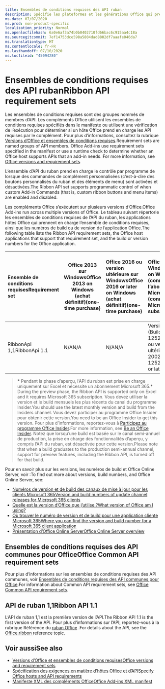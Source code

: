```yaml
---
title: Ensembles de conditions requises des API ruban
description: Spécifie les plateformes et les générations Office qui prennent en charge les API Dynamic Ribbon.
ms.date: 07/07/2020
ms.prod: non-product-specific
localization_priority: Normal
ms.openlocfilehash: 6a0e6af3a74b0b0402710fd66bac6c915aa4c18a
ms.sourcegitcommit: 7ef14753dce598a5804dad8802df7aaafe046da7
ms.translationtype: MT
ms.contentlocale: fr-FR
ms.lasthandoff: 07/10/2020
ms.locfileid: "45094280"
---
```

# <a name="ribbon-api-requirement-sets"></a><span data-ttu-id="01e22-103">Ensembles de conditions requises des API ruban</span><span class="sxs-lookup"><span data-stu-id="01e22-103">Ribbon API requirement sets</span></span>

<span data-ttu-id="01e22-p101">Les ensembles de conditions requises sont des groupes nommés de membres d’API. Les compléments Office utilisent les ensembles de conditions requises spécifiés dans le manifeste ou utilisent une vérification de l’exécution pour déterminer si un hôte Office prend en charge les API requises par le complément. Pour plus d’informations, consultez la rubrique [Versions d’Office et ensembles de conditions requises](/office/dev/add-ins/develop/office-versions-and-requirement-sets).</span><span class="sxs-lookup"><span data-stu-id="01e22-p101">Requirement sets are named groups of API members. Office Add-ins use requirement sets specified in the manifest or use a runtime check to determine whether an Office host supports APIs that an add-in needs. For more information, see [Office versions and requirement sets](/office/dev/add-ins/develop/office-versions-and-requirement-sets).</span></span>

<span data-ttu-id="01e22-107">L’ensemble d’API du ruban prend en charge le contrôle par programme de lorsque des commandes de complément personnalisées (c’est-à-dire des boutons personnalisés du ruban et des éléments de menu) sont activées et désactivées.</span><span class="sxs-lookup"><span data-stu-id="01e22-107">The Ribbon API set supports programmatic control of when custom Add-in Commands (that is, custom ribbon buttons and menu items) are enabled and disabled.</span></span>

<span data-ttu-id="01e22-108">Les compléments Office s’exécutent sur plusieurs versions d’Office.</span><span class="sxs-lookup"><span data-stu-id="01e22-108">Office Add-ins run across multiple versions of Office.</span></span> <span data-ttu-id="01e22-109">Le tableau suivant répertorie les ensembles de conditions requises de l’API du ruban, les applications hôtes Office qui prennent en charge l’ensemble de conditions requises, ainsi que les numéros de build ou de version de l’application Office.</span><span class="sxs-lookup"><span data-stu-id="01e22-109">The following table lists the Ribbon API requirement sets, the Office host applications that support that requirement set, and the build or version numbers for the Office application.</span></span>

|  <span data-ttu-id="01e22-110">Ensemble de conditions requises</span><span class="sxs-lookup"><span data-stu-id="01e22-110">Requirement set</span></span>  | <span data-ttu-id="01e22-111">Office 2013 sur Windows</span><span class="sxs-lookup"><span data-stu-id="01e22-111">Office 2013 on Windows</span></span><br><span data-ttu-id="01e22-112">(achat définitif)</span><span class="sxs-lookup"><span data-stu-id="01e22-112">(one-time purchase)</span></span> | <span data-ttu-id="01e22-113">Office 2016 ou version ultérieure sur Windows</span><span class="sxs-lookup"><span data-stu-id="01e22-113">Office 2016 or later on Windows</span></span><br><span data-ttu-id="01e22-114">(achat définitif)</span><span class="sxs-lookup"><span data-stu-id="01e22-114">(one-time purchase)</span></span>   | <span data-ttu-id="01e22-115">Office pour Windows\*</span><span class="sxs-lookup"><span data-stu-id="01e22-115">Office on Windows\*</span></span><br><span data-ttu-id="01e22-116">(connecté à l’abonnement Microsoft 365)</span><span class="sxs-lookup"><span data-stu-id="01e22-116">(connected to Microsoft 365 subscription)</span></span> |  <span data-ttu-id="01e22-117">Office sur iPad</span><span class="sxs-lookup"><span data-stu-id="01e22-117">Office on iPad</span></span><br><span data-ttu-id="01e22-118">(connecté à l’abonnement Microsoft 365)</span><span class="sxs-lookup"><span data-stu-id="01e22-118">(connected to Microsoft 365 subscription)</span></span>  |  <span data-ttu-id="01e22-119">Office sur Mac\*</span><span class="sxs-lookup"><span data-stu-id="01e22-119">Office on Mac\*</span></span><br><span data-ttu-id="01e22-120">(connecté à l’abonnement Microsoft 365)</span><span class="sxs-lookup"><span data-stu-id="01e22-120">(connected to Microsoft 365 subscription)</span></span>  | <span data-ttu-id="01e22-121">Office sur le web\*</span><span class="sxs-lookup"><span data-stu-id="01e22-121">Office on the web\*</span></span>  |  <span data-ttu-id="01e22-122">Office Online Server</span><span class="sxs-lookup"><span data-stu-id="01e22-122">Office Online Server</span></span>  |
|:-----|-----|:-----|:-----|:-----|:-----|:-----|:-----|
| <span data-ttu-id="01e22-123">RibbonApi 1,1</span><span class="sxs-lookup"><span data-stu-id="01e22-123">RibbonApi 1.1</span></span>  | <span data-ttu-id="01e22-124">N/A</span><span class="sxs-lookup"><span data-stu-id="01e22-124">N/A</span></span> | <span data-ttu-id="01e22-125">N/A</span><span class="sxs-lookup"><span data-stu-id="01e22-125">N/A</span></span> | <span data-ttu-id="01e22-126">Version 2002 (Build 12527,20264) ou version ultérieure</span><span class="sxs-lookup"><span data-stu-id="01e22-126">Version 2002 (Build 12527.20264) or later</span></span> | <span data-ttu-id="01e22-127">16,38 ou version ultérieure</span><span class="sxs-lookup"><span data-stu-id="01e22-127">16.38 or later</span></span> | <span data-ttu-id="01e22-128">S/O</span><span class="sxs-lookup"><span data-stu-id="01e22-128">N/A</span></span> | <span data-ttu-id="01e22-129">Février 2020</span><span class="sxs-lookup"><span data-stu-id="01e22-129">February 2020</span></span> | <span data-ttu-id="01e22-130">S/O</span><span class="sxs-lookup"><span data-stu-id="01e22-130">N/A</span></span>|

> <span data-ttu-id="01e22-131">**&#42;** Pendant la phase d’aperçu, l’API du ruban est prise en charge uniquement sur Excel et nécessite un abonnement Microsoft 365.</span><span class="sxs-lookup"><span data-stu-id="01e22-131">**&#42;** During the preview phase, the Ribbon API is supported only on Excel and it requires Microsoft 365 subscription.</span></span> <span data-ttu-id="01e22-132">Vous devez utiliser la version et le build mensuels les plus récents du canal du programme Insider.</span><span class="sxs-lookup"><span data-stu-id="01e22-132">You should use the latest monthly version and build from the Insiders channel.</span></span> <span data-ttu-id="01e22-133">Vous devez participer au programme Office Insider pour obtenir cette version.</span><span class="sxs-lookup"><span data-stu-id="01e22-133">You need to be an Office Insider to get this version.</span></span> <span data-ttu-id="01e22-134">Pour plus d’informations, reportez-vous à [Participez au programme Office Insider](https://products.office.com/office-insider?tab=tab-1).</span><span class="sxs-lookup"><span data-stu-id="01e22-134">For more information, see [Be an Office Insider](https://products.office.com/office-insider?tab=tab-1).</span></span> <span data-ttu-id="01e22-135">Notez que lorsqu’une build est basée sur le canal semi-annuel de production, la prise en charge des fonctionnalités d’aperçu, y compris l’API du ruban, est désactivée pour cette version.</span><span class="sxs-lookup"><span data-stu-id="01e22-135">Please note that when a build graduates to the production semi-annual channel, support for preview features, including the Ribbon API, is turned off for that build.</span></span>

<span data-ttu-id="01e22-136">Pour en savoir plus sur les versions, les numéros de build et Office Online Server, voir :</span><span class="sxs-lookup"><span data-stu-id="01e22-136">To find out more about versions, build numbers, and Office Online Server, see:</span></span>

- [<span data-ttu-id="01e22-137">Numéros de version et de build des canaux de mise à jour pour les clients Microsoft 365</span><span class="sxs-lookup"><span data-stu-id="01e22-137">Version and build numbers of update channel releases for Microsoft 365 clients</span></span>](https://support.office.com/article/version-and-build-numbers-of-update-channel-releases-ae942449-1fca-4484-898b-a933ea23def7)
- [<span data-ttu-id="01e22-138">Quelle est la version d’Office que j’utilise ?</span><span class="sxs-lookup"><span data-stu-id="01e22-138">What version of Office am I using?</span></span>](https://support.office.com/article/What-version-of-Office-am-I-using-932788b8-a3ce-44bf-bb09-e334518b8b19)
- [<span data-ttu-id="01e22-139">Où trouver le numéro de version et de build pour une application cliente Microsoft 365</span><span class="sxs-lookup"><span data-stu-id="01e22-139">Where you can find the version and build number for a Microsoft 365 client application</span></span>](https://support.office.com/article/version-and-build-numbers-of-update-channel-releases-ae942449-1fca-4484-898b-a933ea23def7)
- [<span data-ttu-id="01e22-140">Présentation d’Office Online Server</span><span class="sxs-lookup"><span data-stu-id="01e22-140">Office Online Server overview</span></span>](/officeonlineserver/office-online-server-overview)

## <a name="office-common-api-requirement-sets"></a><span data-ttu-id="01e22-141">Ensembles de conditions requises des API communes pour Office</span><span class="sxs-lookup"><span data-stu-id="01e22-141">Office Common API requirement sets</span></span>

<span data-ttu-id="01e22-142">Pour plus d’informations sur les ensembles de conditions requises des API communes, voir [Ensembles de conditions requises des API communes pour Office](office-add-in-requirement-sets.md).</span><span class="sxs-lookup"><span data-stu-id="01e22-142">For information about Common API requirement sets, see [Office Common API requirement sets](office-add-in-requirement-sets.md).</span></span>

## <a name="ribbon-api-11"></a><span data-ttu-id="01e22-143">API de ruban 1,1</span><span class="sxs-lookup"><span data-stu-id="01e22-143">Ribbon API 1.1</span></span>

<span data-ttu-id="01e22-144">L’API de ruban 1,1 est la première version de l’API.</span><span class="sxs-lookup"><span data-stu-id="01e22-144">The Ribbon API 1.1 is the first version of the API.</span></span> <span data-ttu-id="01e22-145">Pour plus d’informations sur l’API, reportez-vous à la rubrique Référence du [ruban Office](/javascript/api/office/office.ribbon) .</span><span class="sxs-lookup"><span data-stu-id="01e22-145">For details about the API, see the [Office.ribbon ](/javascript/api/office/office.ribbon) reference topic.</span></span>

## <a name="see-also"></a><span data-ttu-id="01e22-146">Voir aussi</span><span class="sxs-lookup"><span data-stu-id="01e22-146">See also</span></span>

- [<span data-ttu-id="01e22-147">Versions d’Office et ensembles de conditions requises</span><span class="sxs-lookup"><span data-stu-id="01e22-147">Office versions and requirement sets</span></span>](/office/dev/add-ins/develop/office-versions-and-requirement-sets)
- [<span data-ttu-id="01e22-148">Spécification des exigences en matière d’hôtes Office et d’API</span><span class="sxs-lookup"><span data-stu-id="01e22-148">Specify Office hosts and API requirements</span></span>](/office/dev/add-ins/develop/specify-office-hosts-and-api-requirements)
- [<span data-ttu-id="01e22-149">Manifeste XML des compléments Office</span><span class="sxs-lookup"><span data-stu-id="01e22-149">Office Add-ins XML manifest</span></span>](/office/dev/add-ins/develop/add-in-manifests)
